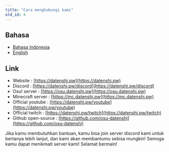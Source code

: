 ```yaml
---
title: "Cara menghubungi kami"
old_id: 6
---
```


## Bahasa

- [Bahasa Indonesia](https://osu.datenshi.pw/doc/6)
- [English](https://osu.datenshi.pw/doc/16)


## Link
- Website : [https://datenshi.pw](https://datenshi.pw)
- Discord : [https://datenshi.pw/discord](https://datenshi.pw/discord)
- Osu! server : [https://osu.datenshi.pw](https://osu.datenshi.pw)
- Minecraft server : [https://mc.datenshi.pw](https://mc.datenshi.pw)
- Official youtube : [https://datenshi.pw/youtube](https://datenshi.pw/youtube)
- Official twitch : [https://datenshi.pw/twitch](https://datenshi.pw/twitch)
- Github open-source : [https://github.com/osu-datenshi](https://github.com/osu-datenshi)

Jika kamu membutuhkan bantuan, kamu bisa join server discord kami untuk bertanya lebih lanjut, dan kami akan membantumu sebisa mungkin!
Semoga kamu dapat menikmati server kami! Selamat bermain!
